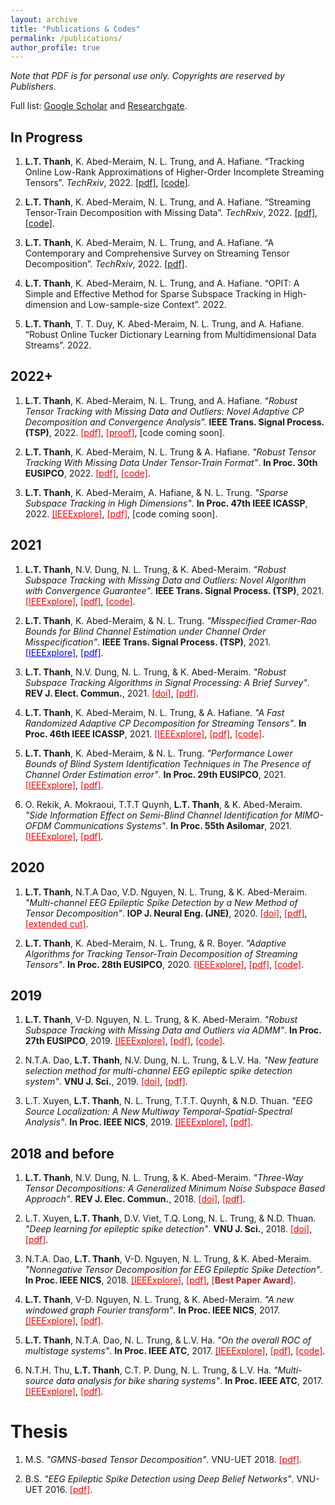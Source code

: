 ```yaml
---
layout: archive
title: "Publications & Codes"
permalink: /publications/
author_profile: true
---
```



*Note that PDF is for personal use only. Copyrights are reserved by Publishers.*

Full list: [Google Scholar](https://scholar.google.com.vn/citations?user=_6GEXU4AAAAJ&hl=en) and [Researchgate](https://www.researchgate.net/profile/Le-Trung-Thanh-3).

In Progress
----

1. **L.T. Thanh**, K. Abed-Meraim, N. L. Trung, and A. Hafiane. “Tracking Online Low-Rank Approximations of Higher-Order Incomplete Streaming Tensors”. *TechRxiv*, 2022.  [[pdf]](https://www.techrxiv.org/articles/preprint/Tracking_Online_Low-Rank_Approximations_of_Higher-Order_Incomplete_Streaming_Tensors/19704034), [[code]](https://github.com/thanhtbt/Tensor_Tracking).

1. **L.T. Thanh**, K. Abed-Meraim, N. L. Trung, and A. Hafiane. “Streaming Tensor-Train Decomposition with Missing Data”. *TechRxiv*, 2022.   [[pdf]](https://www.techrxiv.org/articles/preprint/Streaming_Tensor-Train_Decomposition_with_Missing_Data/20141156), [[code]](https://github.com/thanhtbt/ATT-miss).

1. **L.T. Thanh**, K. Abed-Meraim, N. L. Trung, and A. Hafiane. “A Contemporary and Comprehensive Survey on Streaming Tensor Decomposition”. *TechRxiv*, 2022. [[pdf]](https://www.techrxiv.org/articles/preprint/A_Contemporary_and_Comprehensive_Survey_on_Streaming_Tensor_Decomposition/20105966).


1. **L.T. Thanh**, K. Abed-Meraim, N. L. Trung, and A. Hafiane. “OPIT: A Simple and Effective Method for Sparse Subspace Tracking in High-dimension and
Low-sample-size Context”. 2022.

1. **L.T. Thanh**, T. T. Duy, K. Abed-Meraim, N. L. Trung, and A. Hafiane. “Robust Online Tucker Dictionary Learning from Multidimensional Data Streams”. 2022.

2022+
----

1. **L.T. Thanh**, K. Abed-Meraim, N. L. Trung, and A. Hafiane. “*Robust Tensor Tracking with Missing Data and Outliers: Novel Adaptive CP Decomposition and
Convergence Analysis*”. **IEEE Trans. Signal Process. (TSP)**, 2022. <a href="https://drive.google.com/file/d/1SKWg2RzgtlgQ1Wp1ItbjRWXlgqrPvsnJ/view?usp=sharing" style="color: red; text-decoration: underline;">[pdf]</a>, <a href="https://drive.google.com/file/d/1u72uF5oA2rPTKPJEdzkljJdkM3p8428Y/view?usp=sharing" style="color: red; text-decoration: underline;">[proof]</a>,  [code coming soon].


1. **L.T. Thanh**, K. Abed-Meraim, N. L. Trung & A. Hafiane. *"Robust Tensor Tracking With Missing Data Under Tensor-Train Format"*. **In Proc. 30th EUSIPCO**, 2022.  <a href="https://thanhtbt.github.io/publications/" style="color: red; text-decoration: underline;">[pdf]</a>, <a href="https://github.com/thanhtbt/ROBOT" style="color: red; text-decoration: underline;">[code]</a>.

1. **L.T. Thanh**, K. Abed-Meraim, A. Hafiane, & N. L. Trung. *"Sparse Subspace Tracking in High Dimensions"*. **In Proc. 47th IEEE ICASSP**, 2022. <a href="https://ieeexplore.ieee.org/document/9746546" style="color: red; text-decoration: underline;">[IEEExplore]</a>, <a href="https://drive.google.com/file/d/1fOSTtaSCNWVRb6xEx5Tk1ThgAJwp1Xe0/view" style="color: red; text-decoration: underline;">[pdf]</a>, [code coming soon].

2021
----
1. **L.T. Thanh**, N.V. Dung, N. L. Trung, & K. Abed-Meraim. *"Robust Subspace Tracking with Missing Data and Outliers: Novel Algorithm with Convergence Guarantee"*. **IEEE Trans. Signal Process. (TSP)**, 2021.  <a href="https://ieeexplore.ieee.org/document/9381678" style="color: red; text-decoration: underline;">[IEEExplore]</a>, <a href="https://drive.google.com/file/d/1LqwEKT_6HNw525yVILXikMSR95P8KwB1/view" style="color: red; text-decoration: underline;">[pdf]</a>, <a href="https://github.com/thanhtbt/RST" style="color: red; text-decoration: underline;">[code]</a>.


 
1. **L.T. Thanh**, K. Abed-Meraim, & N. L. Trung. *"Misspecified Cramer-Rao Bounds for Blind Channel Estimation under Channel Order Misspecification"*. **IEEE Trans. Signal Process. (TSP)**, 2021. <a href="https://ieeexplore.ieee.org/document/9537597" style="color: blue; text-decoration: underline;">[IEEExplore]</a>, <a href="https://drive.google.com/file/d/1QeIRxPiVJCJ3WoVv9EPGSIWPthoW1FBi/view" style="color: blue; text-decoration: underline;">[pdf]</a>.

 
1. **L.T. Thanh**, N.V. Dung, N. L. Trung, & K. Abed-Meraim. *"Robust Subspace Tracking Algorithms in Signal Processing: A Brief Survey"*. **REV J. Elect. Commun.**, 2021. <a href="https://rev-jec.org/index.php/rev-jec/article/view/270" style="color: red; text-decoration: underline;">[doi]</a>, <a href="https://drive.google.com/file/d/14XWoITbCiZmQjJBO6hmQvnH_iIuTYz-w/view" style="color: red; text-decoration: underline;">[pdf]</a>.
 

1. **L.T. Thanh**, K. Abed-Meraim, N. L. Trung, & A. Hafiane. *"A Fast Randomized Adaptive CP Decomposition for Streaming Tensors"*. **In Proc. 46th IEEE ICASSP**, 2021. <a href="https://ieeexplore.ieee.org/document/9413554" style="color: red; text-decoration: underline;">[IEEExplore]</a>, <a href="https://drive.google.com/file/d/1DAUTPryASpIoDxUZlRW_jzMSFeOS5EPm/view" style="color: red; text-decoration: underline;">[pdf]</a>, <a href="https://github.com/thanhtbt/ROLCP" style="color: red; text-decoration: underline;">[code]</a>.

1. **L.T. Thanh**, K. Abed-Meraim, & N. L. Trung. *"Performance Lower Bounds of Blind System Identification Techniques in The Presence of Channel Order Estimation error"*. **In Proc. 29th EUSIPCO**, 2021. <a href="https://ieeexplore.ieee.org/document/9615921" style="color: red; text-decoration: underline;">[IEEExplore]</a>, <a href="https://drive.google.com/file/d/1H0w8OBMVRq2rsSNT-QjtcWSBTJ-H1UYd/view" style="color: red; text-decoration: underline;">[pdf]</a>.

1. O. Rekik, A. Mokraoui, T.T.T Quynh, **L.T. Thanh**, & K. Abed-Meraim. *"Side Information Effect on Semi-Blind Channel Identification for MIMO-OFDM Communications Systems"*. **In Proc. 55th Asilomar**, 2021.  <a href="https://ieeexplore.ieee.org/abstract/document/9723265" style="color: red; text-decoration: underline;">[IEEExplore]</a>, <a href="https://drive.google.com/file/d/19GUQ3qFgFpcKL5QaKPrqEw3CCvIF55aw/view" style="color: red; text-decoration: underline;">[pdf]</a>.


2020
----

1. **L.T. Thanh**, N.T.A Dao, V.D. Nguyen, N. L. Trung, & K. Abed-Meraim. *"Multi-channel EEG Epileptic Spike Detection by a New Method of Tensor Decomposition"*. **IOP J. Neural Eng. (JNE)**, 2020.  <a href="https://iopscience.iop.org/article/10.1088/1741-2552/ab5247" style="color: red; text-decoration: underline;">[doi]</a>, <a href="https://drive.google.com/file/d/152TeB1p8MqDRZaUGkoZS0gieajeQ4sQO/view" style="color: red; text-decoration: underline;">[pdf]</a>, <a href="https://drive.google.com/file/d/1tmyBUx9CKHekFk5XyDNHN25qSdWUEnEB/view" style="color: red; text-decoration: underline;">[extended cut]</a>.


1. **L.T. Thanh**, K. Abed-Meraim, N. L. Trung, & R. Boyer. *"Adaptive Algorithms for Tracking Tensor-Train Decomposition of Streaming Tensors"*. **In Proc. 28th EUSIPCO**, 2020. <a href="https://ieeexplore.ieee.org/document/9287780" style="color: red; text-decoration: underline;">[IEEExplore]</a>, <a href="https://drive.google.com/file/d/1A4lvKG7PMVyTBYyYsA2H9SZpr9hyfhUE/view" style="color: red; text-decoration: underline;">[pdf]</a>, <a href="https://github.com/thanhtbt/ATT" style="color: red; text-decoration: underline;">[code]</a>.

2019
----
1. **L.T. Thanh**, V-D. Nguyen, N. L. Trung,  & K. Abed-Meraim. *"Robust Subspace Tracking with Missing Data and Outliers via ADMM"*.  **In Proc. 27th EUSIPCO**, 2019. <a href="https://ieeexplore.ieee.org/document/8903031" style="color: red; text-decoration: underline;">[IEEExplore]</a>, <a href="https://drive.google.com/file/d/1fOfWjUdMgUuOI7yWpouid3BMb29QQzkr/view" style="color: red; text-decoration: underline;">[pdf]</a>, <a href="https://github.com/thanhtbt/RST" style="color: red; text-decoration: underline;">[code]</a>. 

1. N.T.A. Dao, **L.T. Thanh**, N.V. Dung, N. L. Trung, & L.V. Ha. *"New feature selection method for multi-channel EEG epileptic spike detection system"*. **VNU J. Sci.**, 2019. <a href="https://jcsce.vnu.edu.vn/index.php/jcsce/article/view/230" style="color: red; text-decoration: underline;">[doi]</a>, <a href="https://drive.google.com/file/d/1npc8-DjZYuTKAsAVMu15tq4UjoVgfstP/view" style="color: red; text-decoration: underline;">[pdf]</a>.

1. L.T. Xuyen, **L.T. Thanh**, N. L. Trung, T.T.T. Quynh, & N.D. Thuan. *"EEG Source Localization: A New Multiway Temporal-Spatial-Spectral Analysis"*. **In Proc. IEEE NICS**, 2019. <a href="https://ieeexplore.ieee.org/document/9023865" style="color: red; text-decoration: underline;">[IEEExplore]</a>, <a href="https://drive.google.com/file/d/1_gtc2ZZrhb5cLq3R3U_LxV-fI_qFir5U/view" style="color: red; text-decoration: underline;">[pdf]</a>.

2018 and before
----

1. **L.T. Thanh**, N.V. Dung, N. L. Trung, & K. Abed-Meraim. *"Three-Way Tensor Decompositions: A Generalized Minimum Noise Subspace Based Approach"*. **REV J. Elec. Commun.**, 2018.  <a href="https://rev-jec.org/index.php/rev-jec/article/view/196" style="color: red; text-decoration: underline;">[doi]</a>, <a href="https://drive.google.com/file/d/1ZGGLmtGhVj_OloLK9MRzyCOHaASNoGTD/view" style="color: red; text-decoration: underline;">[pdf]</a>.

1. L.T. Xuyen, **L.T. Thanh**, D.V. Viet, T.Q. Long, N. L. Trung, & N.D. Thuan. *"Deep learning for epileptic spike detection"*. **VNU J. Sci.**, 2018. <a href="https://jcsce.vnu.edu.vn/index.php/jcsce/article/view/156" style="color: red; text-decoration: underline;">[doi]</a>, <a href="https://drive.google.com/file/d/1WneJlybazBSw69EQQP29Ff31g1Yuueor/view" style="color: red; text-decoration: underline;">[pdf]</a>. 

1. N.T.A. Dao, **L.T. Thanh**, V-D. Nguyen, N. L. Trung, & K. Abed-Meraim. *"Nonnegative Tensor Decomposition for EEG Epileptic Spike Detection"*. **In Proc. IEEE NICS**, 2018. <a href="https://ieeexplore.ieee.org/document/8606822" style="color: red; text-decoration: underline;">[IEEExplore]</a>, <a href="https://drive.google.com/file/d/1dgFTYBNQaNYwyzs_o_9TDs1kt-6Eck_9/view" style="color: red; text-decoration: underline;">[pdf]</a>, <span style="color:#B22222">[**Best Paper Award**]</span>.
 

1. **L.T. Thanh**, V-D. Nguyen, N. L. Trung, & K. Abed-Meraim. *"A new windowed graph Fourier transform"*. **In Proc. IEEE NICS**, 2017.  <a href="https://ieeexplore.ieee.org/document/8108055" style="color: red; text-decoration: underline;">[IEEExplore]</a>, <a href="https://drive.google.com/file/d/16FiMg-Yek-ZKN2Jn4_7T_ZQu3nmkUA8g/view" style="color: red; text-decoration: underline;">[pdf]</a>.

1. **L.T. Thanh**, N.T.A. Dao, N. L. Trung, & L.V. Ha. *"On the overall ROC of multistage systems"*. **In Proc. IEEE ATC**, 2017.  <a href="https://ieeexplore.ieee.org/document/8167623" style="color: red; text-decoration: underline;">[IEEExplore]</a>, <a href="https://drive.google.com/file/d/1bY5jYU1Fjj9uaN_iBiFk4ch56sOG2J0e/view" style="color: red; text-decoration: underline;">[pdf]</a>, <a href="https://github.com/thanhtbt/ROC" style="color: red; text-decoration: underline;">[code]</a>.

1. N.T.H. Thu, **L.T. Thanh**, C.T. P. Dung, N. L. Trung, & L.V. Ha. *"Multi-source data analysis for bike sharing systems"*. **In Proc. IEEE ATC**, 2017.   <a href="https://ieeexplore.ieee.org/document/8167624" style="color: red; text-decoration: underline;">[IEEExplore]</a>, <a href="https://drive.google.com/file/d/1NjVyvt8vBpnLQz2VIqXb2VJaxZ4CchCL/view" style="color: red; text-decoration: underline;">[pdf]</a>.


Thesis
=====

1. M.S. *"GMNS-based Tensor Decomposition"*. VNU-UET 2018. <a href="https://drive.google.com/file/d/1XVqd0ESbK4vAvaO8jELdOwkXNKBF0sux/view" style="color: red; text-decoration: underline;">[pdf]</a>.

1. B.S. *"EEG Epileptic Spike Detection using Deep Belief Networks"*. VNU-UET 2016. <a href="https://drive.google.com/file/d/1XUmCnS4TsY_weq0mm90Bz5YHb4-t6ath/view" style="color: red; text-decoration: underline;">[pdf]</a>.
